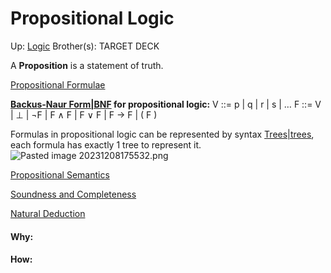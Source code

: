 # Propositional Logic

Up: [Logic](logic)
Brother(s):
TARGET DECK

A **Proposition** is a statement of truth.

[Propositional Formulae](propositional_formulae)

**[Backus-Naur Form|BNF](backus-naur_form|bnf) for propositional logic:**
	V ::= p | q | r | s | …
	F ::= V | ⊥ | ¬F | F ∧ F | F ∨ F | F → F | ( F )

Formulas in propositional logic can be represented by syntax [Trees|trees](trees|trees), each formula has exactly 1 tree to represent it.
	![Pasted image 20231208175532.png](pasted_image_20231208175532.png)



[Propositional Semantics](propositional_semantics)

[Soundness and Completeness](soundness_and_completeness)

[Natural Deduction](natural_deduction)





































#### Why:
#### How:









